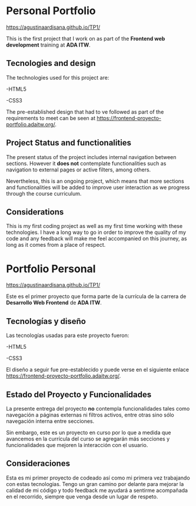 # Personal Portfolio
https://agustinaardisana.github.io/TP1/

This is the first project that I work on as part of the **Frontend web development** training at **ADA ITW**.

## Tecnologies and design

The technologies used for this project are:

-HTML5

-CSS3

The pre-established design that had to ve followed as part of the requirements to meet can be seen at https://frontend-proyecto-portfolio.adaitw.org/.

## Project Status and functionalities
The present status of the project includes internal navigation between sections. However it **does not** contemplate functionalities such as navigation to external pages or active filters, among others.

Nevertheless, this is an ongoing project, which means that more sections and functionalities will be added to improve user interaction as we progress through the course curriculum.

## Considerations
This is my first coding project as well as my first time working with these technologies. I have a long way to go in order to improve the quality of my code and any feedback will make me feel accompanied on this journey, as long as it comes from a place of respect.



# Portfolio Personal
https://agustinaardisana.github.io/TP1/

Este es el primer proyecto que forma parte de la currícula de la carrera de **Desarrollo Web Frontend** de **ADA ITW**. 

## Tecnologías y diseño
Las tecnologías usadas para este proyecto fueron:

-HTML5

-CSS3

El diseño a seguir fue pre-establecido y puede verse en el siguiente enlace https://frontend-proyecto-portfolio.adaitw.org/.

## Estado del Proyecto y Funcionalidades
La presente entrega del proyecto **no** contempla funcionalidades tales como navegación a páginas externas ni filtros activos, entre otras sino sólo navegación interna entre secciones. 

Sin embargo, este es un proyecto en curso por lo que a medida que avancemos en la currícula del curso se agregarán más secciones y funcionalidades que mejoren la interacción con el usuario.

## Consideraciones
Esta es mi primer proyecto de codeado así como mi primera vez trabajando con estas tecnologias. Tengo un gran camino por delante para mejorar la calidad de mi código y todo feedback me ayudará a sentirme acompañada en el recorrido, siempre que venga desde un lugar de respeto.
